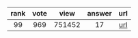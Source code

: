 
| rank | vote | view | answer | url |
|:-:|:-:|:-:|:-:|:-:|
|99|969|751452|17| [url](http://stackoverflow.com/questions/2846653/how-to-use-threading-in-python) |
